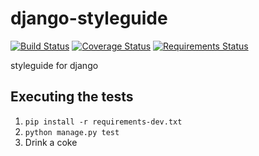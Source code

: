 django-styleguide
=================

[![Build Status](https://travis-ci.org/andrefarzat/django-styleguide.png?branch=master)](https://travis-ci.org/andrefarzat/django-styleguide)
[![Coverage Status](https://coveralls.io/repos/andrefarzat/django-styleguide/badge.png?branch=master)](https://coveralls.io/r/andrefarzat/django-styleguide?branch=master)
[![Requirements Status](https://requires.io/github/andrefarzat/django-styleguide/requirements.png?branch=master)](https://requires.io/github/andrefarzat/django-styleguide/requirements/?branch=master)

styleguide for django




Executing the tests
-------------------

1. `pip install -r requirements-dev.txt`
1. `python manage.py test`
1. Drink a coke